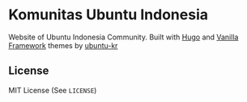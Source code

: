 # Komunitas Ubuntu Indonesia 

Website of Ubuntu Indonesia Community. 
Built with [Hugo](https://gohugo.io) and [Vanilla Framework](https://vanillaframework.io) themes by [ubuntu-kr](https://ubuntu-kr.org)

## License
MIT License (See `LICENSE`)
